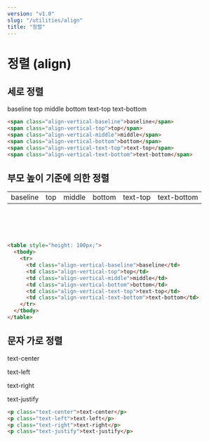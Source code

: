 ```yaml
---
version: "v1.0"
slug: "/utilities/align"
title: "정렬"
---
```


# 정렬 (align)

## 세로 정렬
<div class="card">
<div class="card-body">
<span class="align-vertical-baseline">baseline</span>
<span class="align-vertical-top">top</span>
<span class="align-vertical-middle">middle</span>
<span class="align-vertical-bottom">bottom</span>
<span class="align-vertical-text-top">text-top</span>
<span class="align-vertical-text-bottom">text-bottom</span>
</div>

```html
<span class="align-vertical-baseline">baseline</span>
<span class="align-vertical-top">top</span>
<span class="align-vertical-middle">middle</span>
<span class="align-vertical-bottom">bottom</span>
<span class="align-vertical-text-top">text-top</span>
<span class="align-vertical-text-bottom">text-bottom</span>
```
</div>

## 부모 높이 기준에 의한 정렬
<div class="card">
<div class="card-body">
<table style="height: 100px;">
  <tbody>
	<tr>
	  <td class="align-vertical-baseline">baseline</td>
	  <td class="align-vertical-top">top</td>
	  <td class="align-vertical-middle">middle</td>
	  <td class="align-vertical-bottom">bottom</td>
	  <td class="align-vertical-text-top">text-top</td>
	  <td class="align-vertical-text-bottom">text-bottom</td>
	</tr>
  </tbody>
</table>
</div>

```html
<table style="height: 100px;">
  <tbody>
	<tr>
	  <td class="align-vertical-baseline">baseline</td>
	  <td class="align-vertical-top">top</td>
	  <td class="align-vertical-middle">middle</td>
	  <td class="align-vertical-bottom">bottom</td>
	  <td class="align-vertical-text-top">text-top</td>
	  <td class="align-vertical-text-bottom">text-bottom</td>
	</tr>
  </tbody>
</table>
```
</div>

## 문자 가로 정렬
<div class="card">
<div class="card-body">
<p class="text-center">text-center</p>
<p class="text-left">text-left</p>
<p class="text-right">text-right</p>
<p class="text-justify">text-justify</p>
</div>

```html
<p class="text-center">text-center</p>
<p class="text-left">text-left</p>
<p class="text-right">text-right</p>
<p class="text-justify">text-justify</p>
```
</div>